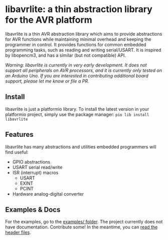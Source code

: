 # libavrlite: a thin abstraction library for the AVR platform

libavrlite is a thin AVR abstraction library which aims to provide abstractions
for AVR functions while maintaining minimal overhead and keeping the programmer
in control. It provides functions for common embedded programming tasks,
such as reading and writing serial/USART. It is inspired by libopencm3, and has a
similar (but not compatible) API.

_Warning: libavrlite is currently in very early development. It does not support
all peripherals on AVR processors, and it is currently only tested on an Arduino Uno.
If you are interested in contributing additional board support, please let me know or
file a PR._

## Install
libavrlite is just a platformio library. To install the latest version
in your platformio project, simply use the package manager:
`pio lib install libavrlite`

## Features
libavrlite has many abstractions and utilities embedded programmers will find useful:

- GPIO abstractions
- USART serial read/write
- ISR (interrupt) macros
    - USART
    - EXINT
    - PCINT
- Hardware analog-digital converter

## Examples & Docs

For the examples, go to the [examples/ folder](examples/).
The project currently does not have documentation. Contribute some!
In the meantime, you can [read the header files](include/).
